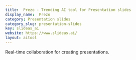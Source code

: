 ```yaml
---
title:  Prezo - Trending AI tool for Presentation slides
display_name:  Prezo
category: Presentation slides
category_slug: presentation-slides
key: slideas_ai
website: https://www.slideas.ai/
layout: aitool
---
```


Real-time collaboration for creating presentations.
